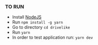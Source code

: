 ### TO RUN

- Install [NodeJS](https://nodejs.org/en)
- Run `npm install -g yarn`
- Go to directory `cd drivelike`
- Run `yarn`
- In order to test application run: `yarn dev`

